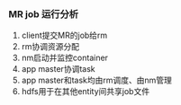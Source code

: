 ### MR job 运行分析
1. client提交MR的job给rm
2. rm协调资源分配
3. nm启动并监控container
4. app master协调task
5. app master和task均由rm调度、由nm管理
6. hdfs用于在其他entity间共享job文件
